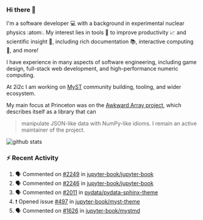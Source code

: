 ### Hi there 👋 

I'm a software developer 💻 with a background in experimental nuclear physics :atom:. My interest lies in tools :wrench: to improve productivity :chart_with_upwards_trend: and scientific insight :telescope:, including rich documentation 📚, interactive computing 🧮, and more! 

I have experience in many aspects of software engineering, including game design, full-stack web development, and high-performance numeric computing. 

At 2i2c I am working on [MyST](https://github.com/jupyter-book/mystmd) community building, tooling, and wider ecosystem. 

My main focus at Princeton was on the [Awkward Array project](awkward-array.org/), which describes itself as a library that can 
> manipulate JSON-like data with NumPy-like idioms. I remain an active maintainer of the project. 

![github stats](https://github-readme-stats.vercel.app/api?username=agoose77&show_icons=true&hide_rank=true&hide_title=true&bg_color=30,e76445,904e95&text_color=efe3ec&icon_color=efe3ec)
<!--
**agoose77/agoose77** is a ✨ _special_ ✨ repository because its `README.md` (this file) appears on your GitHub profile.

Here are some ideas to get you started:

- 🔭 I’m currently working on ...
- 🌱 I’m currently learning ...
- 👯 I’m looking to collaborate on ...
- 🤔 I’m looking for help with ...
- 💬 Ask me about ...
- 📫 How to reach me: ...
- 😄 Pronouns: ...
- ⚡ Fun fact: ...
-->

### :zap: Recent Activity

<!--START_SECTION:activity-->
1. 🗣 Commented on [#2249](https://github.com/jupyter-book/jupyter-book/pull/2249#issuecomment-2466081337) in [jupyter-book/jupyter-book](https://github.com/jupyter-book/jupyter-book)
2. 🗣 Commented on [#2246](https://github.com/jupyter-book/jupyter-book/issues/2246#issuecomment-2462615842) in [jupyter-book/jupyter-book](https://github.com/jupyter-book/jupyter-book)
3. 🗣 Commented on [#2011](https://github.com/pydata/pydata-sphinx-theme/issues/2011#issuecomment-2462615035) in [pydata/pydata-sphinx-theme](https://github.com/pydata/pydata-sphinx-theme)
4. ❗ Opened issue [#497](https://github.com/jupyter-book/myst-theme/issues/497) in [jupyter-book/myst-theme](https://github.com/jupyter-book/myst-theme)
5. 🗣 Commented on [#1626](https://github.com/jupyter-book/mystmd/issues/1626#issuecomment-2461827214) in [jupyter-book/mystmd](https://github.com/jupyter-book/mystmd)
<!--END_SECTION:activity-->
